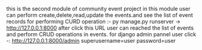 this is the second module of community event project
in this module user can perform create,delete,read,update the events.and see the list of event records
for performing CURD operation :- py manage.py runserver -> http://127.0.0.1:8000   after click this URL user can reached the list of events and perform CRUD operations in events.
for django admin pannel user click -: http://127.0.0.1:8000/admin 
superusername=user
password=user
